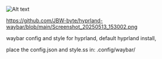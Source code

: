 ![Alt text]([http://full/path/to/img.jpg](https://github.com/JBW-byte/hyprland-waybar/blob/main/Screenshot_20250513_153002.png) "Optional title")

https://github.com/JBW-byte/hyprland-waybar/blob/main/Screenshot_20250513_153002.png

waybar config and style for hyprland, default hyprland install, 

place the config.json and style.ss in: .config/waybar/
